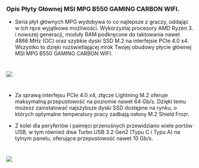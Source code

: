 ### Opis Płyty Głównej MSI MPG B550 GAMING CARBON WIFI.

- Seria płyt głównych MPG wydobywa to co najlepsze z graczy, oddając w ich ręce wyjątkowe możliwości. Wykorzystaj procesory AMD Ryzen 3. i nowszej generacji, moduły RAM podkręcone do taktowania nawet 4866 MHz (OC) oraz szybkie dyski SSD M.2 na interfejsie PCIe 4.0 x4. Wszystko to dzięki rozświetlającej mrok Twojej obudowy płycie głównej MSI MPG B550 GAMING CARBON WIFI.


# 

![](https://cdn.x-kom.pl/i/setup/images/prod/big/product-new-big,,2020/6/pr_2020_6_9_17_13_57_115_01.png)

# 
- Za sprawą interfejsu PCIe 4.0 x4, złącze Lightning M.2 oferuje maksymalną przepustowość na poziomie nawet 64 Gb/s. Dzięki temu możesz zainstalować najszybsze dyski SSD dostępne na rynku, o których optymalne temperatury pracy zadbają osłony M.2 Shield Frozr.

- Z kolei dla peryferiów i pamięci przenośnych przewidziano wiele portów USB, w tym również dwa Turbo USB 3.2 Gen2 (Typu C i Typu A) na tylnym panelu, oferujące przepustowość nawet 10 Gb/s.
#
![](https://allegro.stati.pl/AllegroIMG/PRODUCENCI/MSI/MPG-B550-GAMING-CARBON-WIFI/2-zlacza-m.2-usb.jpg)

